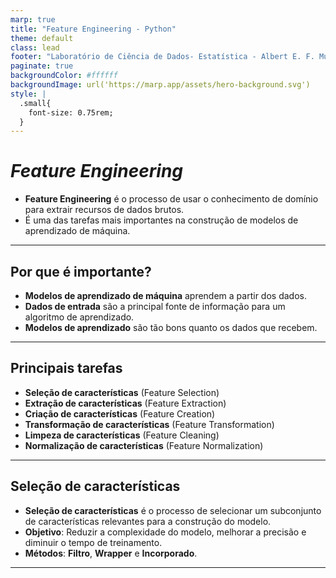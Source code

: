 ```yaml
---
marp: true
title: "Feature Engineering - Python"
theme: default
class: lead
footer: "Laboratório de Ciência de Dados- Estatística - Albert E. F. Muritiba"
paginate: true
backgroundColor: #ffffff
backgroundImage: url('https://marp.app/assets/hero-background.svg')
style: |
  .small{
    font-size: 0.75rem;
  }
---
```


# *Feature Engineering*

- **Feature Engineering** é o processo de usar o conhecimento de domínio para extrair recursos de dados brutos.
- É uma das tarefas mais importantes na construção de modelos de aprendizado de máquina.

---

## Por que é importante?

- **Modelos de aprendizado de máquina** aprendem a partir dos dados.
- **Dados de entrada** são a principal fonte de informação para um algoritmo de aprendizado.
- **Modelos de aprendizado** são tão bons quanto os dados que recebem.

---

## Principais tarefas

- **Seleção de características** (Feature Selection)
- **Extração de características** (Feature Extraction)
- **Criação de características** (Feature Creation)
- **Transformação de características** (Feature Transformation)
- **Limpeza de características** (Feature Cleaning)
- **Normalização de características** (Feature Normalization)
  
---

## Seleção de características

- **Seleção de características** é o processo de selecionar um subconjunto de características relevantes para a construção do modelo.
- **Objetivo**: Reduzir a complexidade do modelo, melhorar a precisão e diminuir o tempo de treinamento.
- **Métodos**: **Filtro**, **Wrapper** e **Incorporado**.

---

